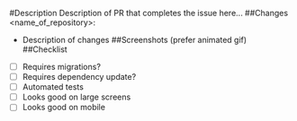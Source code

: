 #Description
Description of PR that completes the issue here...
##Changes
<name_of_repository>:
- Description of changes
##Screenshots
(prefer animated gif)
##Checklist
- [ ] Requires migrations?
- [ ] Requires dependency update?
- [ ] Automated tests
- [ ] Looks good on large screens
- [ ] Looks good on mobile

